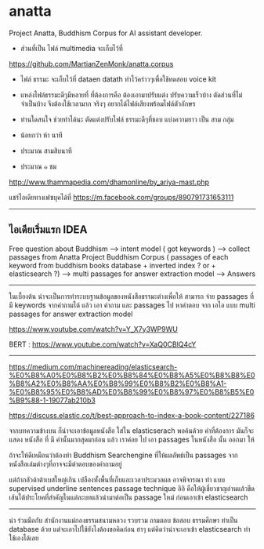 # anatta
Project Anatta, Buddhism Corpus for AI assistant developer.

- ส่วนที่เป็น ไฟล์ multimedia จะเก็บไว้ที่


https://github.com/MartianZenMonk/anatta.corpus


- ไฟล์ ธรรมะ จะเก็บไว้ที่ dataen datath ทำไว้คร่าวๆเพื่อใช้ทดสอบ voice kit


- แหล่งไฟล์ธรรมะดีๆมีหลายที่ ที่ต้องการคือ ต้องเอามาปรับแต่ง ปรับความเร็วบ้าง ตัดส่วนที่ไม่จำเป็นบ้าง จึงต้องใช้เวลามาก จริงๆ อยากได้ไฟล์เสียงพร้อมไฟล์ตัวอักษร


- ท่านใดสนใจ ช่วยทำได้นะ ตัดแต่งปรับไฟล์ ธรรมะดีๆที่ชอบ แบ่งความยาว เป็น สาม กลุ่ม
- น้อยกว่า ห้า นาที 
- ประมาณ สามสิบนาที 
- ประมาณ ๑ ชม



http://www.thammapedia.com/dhamonline/by_ariya-mast.php



แชร์ไอเดียทางเฟซบุคได้ที่ https://m.facebook.com/groups/890791731653111


-----
ไอเดียเริ่มแรก IDEA
-----
Free question about Buddhism --> intent model ( got keywords ) --> collect passages from Anatta Project Buddhism Corpus ( passages of each keyword from buddhism books database + inverted index ? or + elasticsearch ?) --> multi passages for answer extraction model --> Answers

-----
ในเบื้องต้น น่าจะเป็นการทำระบบฐานข้อมูลของหนังสือธรรมะต่างเพื่อให้ สามารถ จ่าย  passages ที่มี keywords จากคำถามได้ แล้ว เอา คำถาม และ passages ไป หาคำตอบ จาก เอไอ แบบ multi passages for answer extraction model

https://www.youtube.com/watch?v=Y_X7y3WP9WU

BERT : https://www.youtube.com/watch?v=XaQ0CBlQ4cY

-----
https://medium.com/machinereading/elasticsearch-%E0%B8%A0%E0%B8%B2%E0%B8%84%E0%B8%A5%E0%B8%B8%E0%B8%A2%E0%B8%AA%E0%B8%99%E0%B8%B2%E0%B8%A1-%E0%B8%95%E0%B8%AD%E0%B8%99%E0%B8%97%E0%B8%B5%E0%B9%88-1-19077ab210b3

https://discuss.elastic.co/t/best-approach-to-index-a-book-content/227186

จากบทความข้างบน
ก็น่าจะเอาข้อมูลหนังสือ ใส่ใน  elasticserach
พอค้นด้วย คำที่ต้องการ มันก็จะแสดง หนังสือ ที่ มี คำนั้นมากสุดมาก่อน
แล้ว เราค่อย ไป เอา passages ในหนังสือ นั้น ออกมา ให้

ถ้าจะให้ดีเหมือนว่าต้องทำ Buddhism Searchengine ที่ให้ผลลัพธ์เป็น passages จากหนังสือเล่มต่างๆที่อาจจะมีตำตอบของคำถามอยู่

แต่ถ้ากลัวด้าต้าเบสใหญ่เกิน เปลืองทั้งพื้นที่เก็บและเวลาประมวลผล อาจพิจารณา ทำ แบบ supervised underline sentences passage technique อิอิ คือให้ผู้เชี่ยวชาญอ่านแล้วขีดเส้นใต้ประโยคที่สำคัญในแต่ละบทแล้วนำมาต่อเป็น passage ใหม่ ก่อนเอาเข้า elasticsearch

---

น่า ร่วมมือกับ สำนักงานแม่กองธรรมสนามหลวง รวบรวม ถามตอบ ข้อสอบ ธรรมศึกษา ทำเป็น database ด้วย แต่จะเอาไปใช้ยังไงต้องขอคิดก่อน ฮาๆ แต่คิดว่าน่าจะเอาเข้า elasticsearch ทำใช้เองได้เลย 


